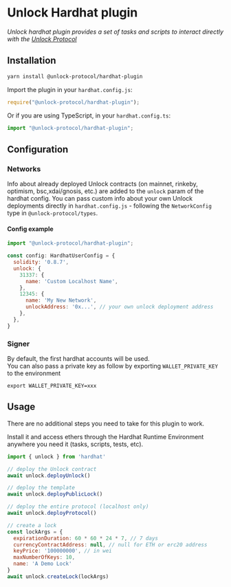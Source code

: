 # Unlock Hardhat plugin

_Unlock hardhat plugin provides a set of tasks and scripts to interact directly with the [Unlock Protocol](https://unlock-protocol.org)_


## Installation

```bash
yarn install @unlock-protocol/hardhat-plugin
```

Import the plugin in your `hardhat.config.js`:

```js
require("@unlock-protocol/hardhat-plugin");
```

Or if you are using TypeScript, in your `hardhat.config.ts`:

```ts
import "@unlock-protocol/hardhat-plugin";
```

## Configuration

### Networks

Info about already deployed Unlock contracts (on mainnet, rinkeby, optimism, bsc,xdai/gnosis, etc.) are added to the `unlock` param of the hardhat config. You can pass custom info about your own Unlock deployments directly in `hardhat.config.js` - following the `NetworkConfig` type in `@unlock-protocol/types`.

#### Config example 

```js
import "@unlock-protocol/hardhat-plugin";

const config: HardhatUserConfig = {
  solidity: '0.8.7',
  unlock: {
    31337: {
      name: 'Custom Localhost Name',
    },
    12345: {
      name: 'My New Network',
      unlockAddress: '0x...', // your own unlock deployment address
    },
  },
}
```

### Signer

By default, the first hardhat accounts will be used.  
You can also pass a private key as follow by exporting `WALLET_PRIVATE_KEY` to the environment

```
export WALLET_PRIVATE_KEY=xxx
```


## Usage

There are no additional steps you need to take for this plugin to work.

Install it and access ethers through the Hardhat Runtime Environment anywhere
you need it (tasks, scripts, tests, etc).

```js
import { unlock } from 'hardhat'

// deploy the Unlock contract
await unlock.deployUnlock()

// deploy the template
await unlock.deployPublicLock()

// deploy the entire protocol (localhost only)
await unlock.deployProtocol()

// create a lock
const lockArgs = {
  expirationDuration: 60 * 60 * 24 * 7, // 7 days
  currencyContractAddress: null, // null for ETH or erc20 address
  keyPrice: '100000000', // in wei
  maxNumberOfKeys: 10,
  name: 'A Demo Lock'
}
await unlock.createLock(lockArgs)
```
